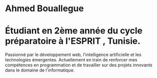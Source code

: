 ﻿# Ahmed Bouallegue
# Étudiant en 2ème année du cycle préparatoire à l'ESPRIT , Tunisie. 
Passionné par le développement web, l'intelligence artificielle et les technologies émergentes. Actuellement en train de renforcer mes compétences en programmation et de travailler sur des projets innovants dans le domaine de l'informatique.
